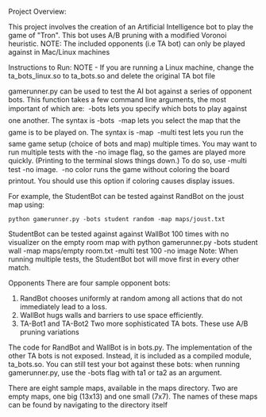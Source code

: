 Project Overview:

This project involves the creation of an Artificial Intelligence bot to play the game of "Tron". This bot uses A/B pruning with a modified Voronoi heuristic. NOTE: The included opponents (i.e TA bot) can only be played against in Mac/Linux machines

Instructions to Run:
NOTE - If you are running a Linux machine, change the ta_bots_linux.so to ta_bots.so and delete the original TA bot file

gamerunner.py can be used to test the AI bot against a series of opponent bots. This function takes a few command line arguments, the most important of which are:
 -bots lets you specify which bots to play against one another. The syntax is -bots <bot1> <bot2>
 -map lets you select the map that the game is to be played on. The syntax is -map <path to map>
 -multi test lets you run the same game setup (choice of bots and map) multiple times. You may want to run multiple tests with the -no image flag, so the games are played more quickly. (Printing to the terminal slows things down.) To do so, use -multi test <number of games> -no image.
 -no color runs the game without coloring the board printout. You should use this option if coloring causes display issues.

For example, the StudentBot can be tested against RandBot on the joust map using:

```
python gamerunner.py -bots student random -map maps/joust.txt
```

StudentBot can be tested against against WallBot 100 times with no visualizer on the empty room map with
python gamerunner.py -bots student wall -map maps/empty room.txt -multi test 100 -no image
Note: When running multiple tests, the StudentBot bot will move first in every other match.

Opponents There are four sample opponent bots:
1. RandBot chooses uniformly at random among all actions that do not immediately lead to a loss.
2. WallBot hugs walls and barriers to use space efficiently.
3. TA-Bot1 and TA-Bot2 Two more sophisticated TA bots. These use A/B pruning variations

The code for RandBot and WallBot is in bots.py. The implementation of the other TA bots is not exposed. Instead, it is included as a compiled module, ta_bots.so. You can
still test your bot against these bots: when running gamerunner.py, use the -bots flag with ta1 or ta2 as an argument.

There are eight sample maps, available in the maps directory. Two are empty maps, one big (13x13) and one small (7x7). The names of these maps can be found by navigating to the directory itself